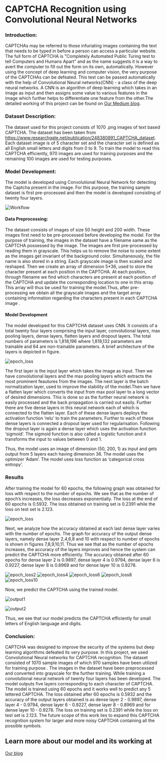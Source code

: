 # CAPTCHA Recognition using Convolutional Neural Networks

### Introduction:
CAPTCHAs may be referred to those infuriating images containing the text that needs to be typed in before a person can access a particular website. The full form of CAPTCHA is "Completely Automated Public Turing test to tell Computers and Humans Apart" and as the name suggests it is a way to avert the computer to fill out the form on its own, automatically. However using the concept of deep learning and computer vision, the very purpose of the CAPTCHAs can be defeated. This test can be passed automatically with the help of Convolutional Neural networks(CNN) - a class of the deep neural networks. A CNN is an algorithm of deep learning which takes in an image as input and then assigns some value to various features in the image which further helps to differentiate one feature from the other.The detailed working of this project can be found on [Our Medium blog](https://medium.com/@manvi./d191ef91330e).

### Dataset Description:
The dataset used for this project consists of 1070 .png images of text based CAPTCHA. The dataset has been taken from https://www.researchgate.net/publication/248380891_CAPTCHA_dataset. Each dataset image is of 5 character set and the character set is defined as all English small letters and digits from 0 to 9. To train the model to read this CAPTCHA efficiently, 970 images are used for training purposes and the remaining 100 images are used for testing purposes. 

### Model Development:
The model is developed using Convolutional Neural Network for detecting the Captcha present in the image. For this purpose, the training sample dataset is first pre-processed and then the model is developed consisting of twenty four layers.

![Workflow](/Images/Workflow.JPG)

#### Data Preprocessing:
The dataset consists of images of size 50 height and 200 width. These images first need to be pre-processed before developing the model. For the purpose of training, the images in the dataset have a filename same as the CAPTCHA possessed by the image. The images are first pre-processed by reading them in grayscale. This helps us to remove the noise to some extent as the images get invariant of the background color. Simultaneously, the file name is also stored in a string.
Each grayscale image is then scaled and reshaped. Then we create an array of dimension 5*36, used to store the character present at each position in the CAPTCHA. At each position, through filename we find which characters are present at each position of the CAPTCHA and update the corresponding location to one in this array. This array will thus be used for training the model.Thus, after pre-processing we obtain all the grayscale images and the target array containing information regarding the characters present in each CAPTCHA image
.
#### Model Development

The model developed for this CAPTCHA dataset uses CNN. It consists of a total twenty four layers comprising the input layer, convolutional layers, max pooling layers, dense layers, flatten layers and dropout layers. The total numbers of parameters is 1,818,196 where 1,818,132 parameters are trainable and 64 are non-trainable parameters. A brief architecture of the layers is depicted in figure.

![epoch_loss](/Images/Layers_Architecture.JPG)

The first layer is the input layer which takes the image as input. Then we have convolutional layers and the max pooling layers which extracts the most prominent feautures from the images. The next layer is the batch normalization layer, used to improve the stability of the model.Then we have a flatten layer which converts the input from max pool layer to a long vector of desired dimensions. This is done so as the further neural network is easily processed and the back propagation is carried out easily. Further there are five dense layers in this neural network each of which is connected to the flatten layer. Each of these dense layers deploys the activation function ‘relu’ to train the parameters. Further to each of these dense layers is connected a dropout layer used for regularisation. Following the dropout layer is again a dense layer which uses the activation function ‘sigmoid’. The sigmoid function is also called a logistic function and it transforms the input to values between 0 and 1. 

Thus, the model uses an image of dimension (50, 200, 1) as input and gets output from 5 layers each having dimension 36. The model uses the optimizer ‘Adam’. The model uses loss function as ‘categorical cross entropy’. 

### Results 

After training the model for 60 epochs, the following graph was obtained for loss with respect to the number of epochs. We see that as the number of epoch’s increases, the loss decreases exponentially. The loss at the end of 60 epochs is 0.5932. The loss obtained on training set is 0.2391 while the loss on test set is 2.123.

![epoch_loss](/Images/epoch_loss.JPG)

Next, we analyze how the accuracy obtained at each last dense layer varies with the number of epochs. The graph for accuracy of the output dense layers, namely dense layer 2,4,6,8 and 10 with respect to number of epochs is shown in figures 7,8,9,10,11. Thus we see that as the number of epochs increases, the accuracy of the layers improves and hence the system can predict the CAPTCHA more efficiently. The accuracy obtained after 60 epochs for dense layer 2 is 0.9897, dense layer 4 is 0.9794,  dense layer 6 is 0.9227, dense layer 8 is 0.8969 and for dense layer 10 is 0.9278.

![epoch_loss2](/Images/epoch_loss_2.JPG)
![epoch_loss4](/Images/epoch_loss_4.JPG)
![epoch_loss6](/Images/epoch_loss_6.JPG)
![epoch_loss8](/Images/epoch_loss_8.JPG)
![epoch_loss10](/Images/epoch_loss_10.JPG)

Now, we predict the CAPTCHA using the trained model.

![output1](/Images/snippet1.JPG)


![output2](/Images/snippet2.JPG)

Thus, we see that our model predicts the CAPTCHA efficiently for small letters of English language and digits. 

### Conclusion:
CAPTCHA was designed to improve the security of the systems but deep learning algorithms defeated its very purpose. In this project, we used Convolutional Neural networks for CAPTCHA recognition. The dataset consisted of 1070 sample images of which 970 samples have been utilized for training purpose . The images in the dataset have been preprocessed and converted into grayscale for the further training. While training a convolutional neural network of twenty four layers has been developed. The model outputs five layers corresponding to each character of CAPTCHA. The model is trained using 60 epochs and it works well to predict any 5 lettered CAPTCHA. The loss obtained after 60 epochs is 0.5932 and the accuracy of the output layers obtained is as dense layer 2 - 0.9897, dense layer 4 - 0.9794, dense layer 6 - 0.9227, dense layer 8 - 0.8969 and for dense layer 10 - 0.9278. The loss on training set is 0.2391 while the loss on test set is 2.123. The future scope of this work lies to expand this CAPTCHA recognition system for larger and more noisy CAPTCHA containing all the possible symbols.  

## Learn more about our model and its working at
[Our blog](https://medium.com/@manvi./d191ef91330e)






